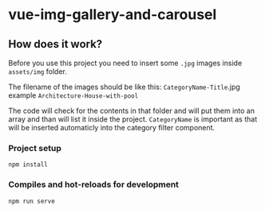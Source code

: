 # vue-img-gallery-and-carousel

## How does it work?
Before you use this project you need to insert some `.jpg` images inside `assets/img` folder. 

The filename of the images should be like this: `CategoryName-Title`.jpg example `Architecture-House-with-pool`

The code will check for the contents in that folder and will put them into an array and than will list it inside the project.
`CategoryName` is important as that will be inserted automaticly into the category filter component.

### Project setup
```
npm install
```

### Compiles and hot-reloads for development
```
npm run serve
```
